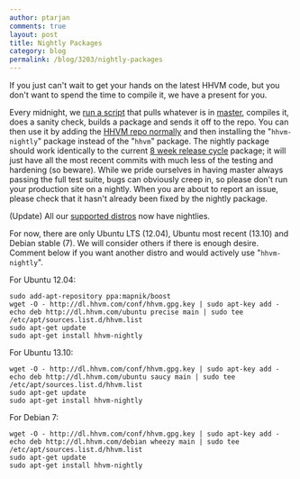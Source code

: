 ```yaml
---
author: ptarjan
comments: true
layout: post
title: Nightly Packages
category: blog
permalink: /blog/3203/nightly-packages
---
```


If you just can't wait to get your hands on the latest HHVM code, but you don't want to spend the time to compile it, we have a present for you.

<!--truncate-->

Every midnight, we [run a script](https://github.com/hhvm/packaging/blob/master/hhvm/deb/package) that pulls whatever is in [master](https://github.com/facebook/hhvm/commits/master), compiles it, does a sanity check, builds a package and sends it off to the repo. You can then use it by adding the [HHVM repo normally](https://github.com/facebook/hhvm/wiki#installing-pre-built-packages-for-hhvm) and then installing the "`hhvm-nightly`" package instead of the "`hhvm`" package. The nightly package should work identically to the current [8 week release cycle](https://github.com/facebook/hhvm/wiki/Release-Schedule) package; it will just have all the most recent commits with much less of the testing and hardening (so beware). While we pride ourselves in having master always passing the full test suite, bugs can obviously creep in, so please don't run your production site on a nightly. When you are about to report an issue, please check that it hasn't already been fixed by the nightly package.

(Update) All our [supported distros](https://github.com/facebook/hhvm/wiki/Prebuilt%20Packages%20for%20HHVM) now have nightlies.

For now, there are only Ubuntu LTS (12.04), Ubuntu most recent (13.10) and Debian stable (7). We will consider others if there is enough desire. Comment below if you want another distro and would actively use "`hhvm-nightly`".

For Ubuntu 12.04:


    sudo add-apt-repository ppa:mapnik/boost
    wget -O - http://dl.hhvm.com/conf/hhvm.gpg.key | sudo apt-key add -
    echo deb http://dl.hhvm.com/ubuntu precise main | sudo tee /etc/apt/sources.list.d/hhvm.list
    sudo apt-get update
    sudo apt-get install hhvm-nightly


For Ubuntu 13.10:


    wget -O - http://dl.hhvm.com/conf/hhvm.gpg.key | sudo apt-key add -
    echo deb http://dl.hhvm.com/ubuntu saucy main | sudo tee /etc/apt/sources.list.d/hhvm.list
    sudo apt-get update
    sudo apt-get install hhvm-nightly


For Debian 7:


    wget -O - http://dl.hhvm.com/conf/hhvm.gpg.key | sudo apt-key add -
    echo deb http://dl.hhvm.com/debian wheezy main | sudo tee /etc/apt/sources.list.d/hhvm.list
    sudo apt-get update
    sudo apt-get install hhvm-nightly
